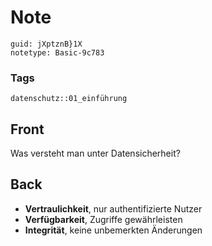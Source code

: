# Note
```
guid: jXptznB}1X
notetype: Basic-9c783
```

### Tags
```
datenschutz::01_einführung
```

## Front
Was versteht man unter Datensicherheit?

## Back
<ul>
  <li><b>Vertraulichkeit</b>, nur authentifizierte Nutzer
  <li><b>Verfügbarkeit</b>, Zugriffe gewährleisten
  <li><b>Integrität</b>, keine unbemerkten Änderungen
</ul>
